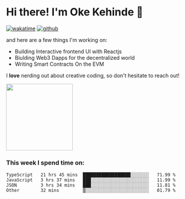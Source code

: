 # Hi there! I'm Oke Kehinde :cowboy_hat_face:

[![wakatime](https://wakatime.com/badge/user/5f3f42a0-7b4f-4c4b-b2da-012c5ac2fa62.svg)](https://wakatime.com/@5f3f42a0-7b4f-4c4b-b2da-012c5ac2fa62)
[![github](https://img.shields.io/github/followers/okeken?logo=github&style=plastic)](https://github.com/okeken?tab=followers)

and here are a few things I'm working on:

- Building Interactive frontend UI with Reactjs
- Biulding Web3 Dapps for the decentralized world
- Writing Smart Contracts On the EVM

I **love** nerding out about creative coding, so don't hesitate to reach out!


<img height="180em" src="https://github-readme-stats.vercel.app/api?username=okeken&show_icons=true&hide_border=true&&count_private=true&include_all_commits=true" />

### This week I spend time on:

<!--START_SECTION:waka-->

```text
TypeScript   21 hrs 45 mins  ██████████████████░░░░░░░   71.99 %
JavaScript   3 hrs 37 mins   ███░░░░░░░░░░░░░░░░░░░░░░   11.99 %
JSON         3 hrs 34 mins   ███░░░░░░░░░░░░░░░░░░░░░░   11.81 %
Other        32 mins         ▒░░░░░░░░░░░░░░░░░░░░░░░░   01.79 %
```

<!--END_SECTION:waka-->
